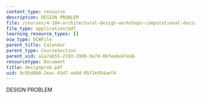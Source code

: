 ```yaml
---
content_type: resource
description: DESIGN PROBLEM
file: /courses/4-184-architectural-design-workshops-computational-design-for-housing-spring-2002/9c05d0b02eac45d7aa9d05f2e954aef4_designprob.pdf
file_type: application/pdf
learning_resource_types: []
ocw_type: OCWFile
parent_title: Calendar
parent_type: CourseSection
parent_uid: a1a7ab55-2193-29d0-9a7d-0bfea6e47ea6
resourcetype: Document
title: designprob.pdf
uid: 9c05d0b0-2eac-45d7-aa9d-05f2e954aef4
---
```

DESIGN PROBLEM

